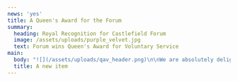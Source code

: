 ```yaml
---
news: 'yes'
title: A Queen's Award for the Forum
summary:
  heading: Royal Recognition for Castlefield Forum
  image: /assets/uploads/purple_velvet.jpg
  text: Forum wins Queen's Award for Voluntary Service
main:
  body: "![](/assets/uploads/qav_header.png)\n\nWe are absolutely delighted to announce that Castlefield Forum has been awarded a Queen's Award for Voluntary Service, recognising best practice in volunteering work. It is the highest award a voluntary group can receive in the UK, and is the equivalent of getting an MBE.\n\nChair and founding member, Carol Middleton, and Carol Standfield, who has dedicated hundreds of hours of gardening time to help improve and maintain the green spaces, were invited to Buckingham Place to a royal garden party to celebrate their organisation’s achievement.\r\n\n\rOn August 28th, members of the Castlefield Forum will collect an engraved, commemorative crystal trophy and a certificate signed by Her Majesty the Queen at a special ceremony at Gorton Monastery in Manchester.  They will be presented by Her Majesty’s Lord-Lieutenant of Greater Manchester, Warren Smith, and the Vice Lord-Lieutenant, Paul Griffiths DL.  \r\n\nCarol Middleton, Chair of the Castlefield Forum and a founding member said: “The Forum was born through a common love for our neighourhood and this underpins everything we do to this day. For a decade we have been the major voice for this area’s community and been the driving force behind a range of community activities from history information boards to securing ‘Outstanding’ North West in Bloom awards. We hold quarterly members meetings at Dukes 92 which anyone with an interest in the area is welcome to attend, and maintain an active social media presence to sustain engagement with the community between meetings. It is a huge honour to receive this award and recognition of the part all our members have played over the years in helping make Castlefield a wonderful place to live, work and play. We all feel very fortunate to live in this historic part of the city centre and hope to play a small part in ensuring it remains a very special place for generations to come.\n\n\"We'd like to say a huge thank you to all the committee members and volunteers who have worked with us over the years, and especially to Ian Christie, founding member and former Forum Secretary, without whom the Forum may not be here today.\"\n\n\rThe Castlefield Forum was one of 35 Queen’s Awards for Voluntary Service to be handed out to Greater Manchester voluntary groups, charities and social enterprises, in a record year."
  title: A new item
---
```


